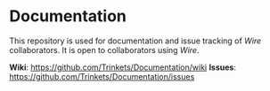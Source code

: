 Documentation
==========

This repository is used for documentation and issue tracking of _Wire_ collaborators. It is open to collaborators using _Wire_.

**Wiki**: https://github.com/Trinkets/Documentation/wiki
**Issues**: https://github.com/Trinkets/Documentation/issues
